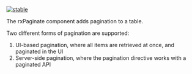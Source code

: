 [![stable](http://badges.github.io/stability-badges/dist/stable.svg)](http://github.com/badges/stability-badges)

The rxPaginate component adds pagination to a table.

Two different forms of pagination are supported:
 
 1. UI-based pagination, where all items are retrieved at once, and paginated in the UI
 2. Server-side pagination, where the pagination directive works with a paginated API
